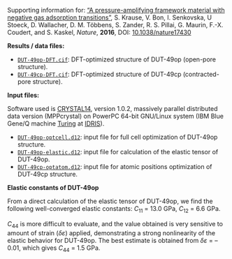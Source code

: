 Supporting information for: [“A pressure-amplifying framework material with negative gas adsorption transitions”](http://dx.doi.org/10.1038/nature17430), S. Krause, V. Bon, I. Senkovska, U Stoeck, D. Wallacher, D. M. Többens, S. Zander, R. S. Pillai, G. Maurin, F.-X. Coudert, and S. Kaskel, _Nature_, **2016**, DOI: [10.1038/nature17430](http://dx.doi.org/10.1038/nature17430)

**Results / data files:**

- [`DUT-49op-DFT.cif`](DUT-49op-DFT.cif): DFT-optimized structure of DUT-49op (open-pore structure).
- [`DUT-49cp-DFT.cif`](DUT-49cp-DFT.cif): DFT-optimized structure of DUT-49cp (contracted-pore structure).


**Input files:**

Software used is [CRYSTAL14](http://www.crystal.unito.it/), version 1.0.2, massively parallel distributed data version (MPPcrystal) on PowerPC  64-bit GNU/Linux system (IBM Blue Gene/Q machine [Turing](http://www.idris.fr/eng/turing/turing-presentation-eng.html) at [IDRIS](http://www.idris.fr/eng/)).

- [`DUT-49op-optcell.d12`](DUT-49op-optcell.d12): input file for full cell optimization of DUT-49op structure.
- [`DUT-49op-elastic.d12`](DUT-49op-elastic.d12): input file for calculation of the elastic tensor of DUT-49op.
- [`DUT-49cp-optatom.d12`](DUT-49cp-optatom.d12): input file for atomic positions optimization of DUT-49cp structure.


**Elastic constants of DUT-49op**

From a direct calculation of the elastic tensor of DUT-49op, we find the following well-converged elastic constants: _C_<sub>11</sub> = 13.0 GPa, _C_<sub>12</sub> = 6.6 GPa.

_C_<sub>44</sub> is more difficult to evaluate, and the value obtained is very sensitive to amount of strain (_δε_) applied, demonstrating a strong nonlinearity of the elastic behavior for DUT-49op. The best estimate is obtained from _δε_ = –0.01, which gives _C_<sub>44</sub> = 1.5 GPa.
